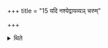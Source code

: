 +++
title = "15 यदि नश्येद्वायव्यञ् चरुम्"

+++

<details><summary>थिते</summary>

यदि नश्येद्वायव्यं चरुम् १५
</details>
